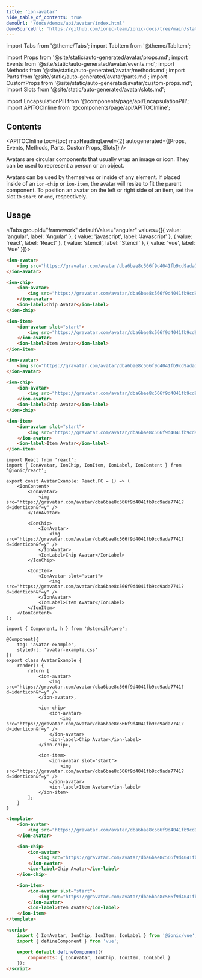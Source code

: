 ```yaml
---
title: 'ion-avatar'
hide_table_of_contents: true
demoUrl: '/docs/demos/api/avatar/index.html'
demoSourceUrl: 'https://github.com/ionic-team/ionic-docs/tree/main/static/demos/api/avatar/index.html'
---
```


import Tabs from '@theme/Tabs';
import TabItem from '@theme/TabItem';

import Props from '@site/static/auto-generated/avatar/props.md';
import Events from '@site/static/auto-generated/avatar/events.md';
import Methods from '@site/static/auto-generated/avatar/methods.md';
import Parts from '@site/static/auto-generated/avatar/parts.md';
import CustomProps from '@site/static/auto-generated/avatar/custom-props.md';
import Slots from '@site/static/auto-generated/avatar/slots.md';

<head>
  <title>ion-avatar: Circular Application Avatar Icon Component</title>
  <meta name="description" content="Ion-avatars are circular application components that wrap an image or icon. They can represent a person or an object, by themselves or inside of any element." />
</head>

import EncapsulationPill from '@components/page/api/EncapsulationPill';
import APITOCInline from '@components/page/api/APITOCInline';

<EncapsulationPill type="shadow" />

<h2 className="table-of-contents__title">Contents</h2>

<APITOCInline
toc={toc}
maxHeadingLevel={2}
autogenerated={[Props, Events, Methods, Parts, CustomProps, Slots]}
/>

Avatars are circular components that usually wrap an image or icon. They can be used to represent a person or an object.

Avatars can be used by themselves or inside of any element. If placed inside of an `ion-chip` or `ion-item`, the avatar will resize to fit the parent component. To position an avatar on the left or right side of an item, set the slot to `start` or `end`, respectively.

## Usage

<Tabs groupId="framework" defaultValue="angular" values={[{ value: 'angular', label: 'Angular' }, { value: 'javascript', label: 'Javascript' }, { value: 'react', label: 'React' }, { value: 'stencil', label: 'Stencil' }, { value: 'vue', label: 'Vue' }]}>

<TabItem value="angular">

```html
<ion-avatar>
	<img src="https://gravatar.com/avatar/dba6bae8c566f9d4041fb9cd9ada7741?d=identicon&f=y" />
</ion-avatar>

<ion-chip>
	<ion-avatar>
		<img src="https://gravatar.com/avatar/dba6bae8c566f9d4041fb9cd9ada7741?d=identicon&f=y" />
	</ion-avatar>
	<ion-label>Chip Avatar</ion-label>
</ion-chip>

<ion-item>
	<ion-avatar slot="start">
		<img src="https://gravatar.com/avatar/dba6bae8c566f9d4041fb9cd9ada7741?d=identicon&f=y" />
	</ion-avatar>
	<ion-label>Item Avatar</ion-label>
</ion-item>
```

</TabItem>

<TabItem value="javascript">

```html
<ion-avatar>
	<img src="https://gravatar.com/avatar/dba6bae8c566f9d4041fb9cd9ada7741?d=identicon&f=y" />
</ion-avatar>

<ion-chip>
	<ion-avatar>
		<img src="https://gravatar.com/avatar/dba6bae8c566f9d4041fb9cd9ada7741?d=identicon&f=y" />
	</ion-avatar>
	<ion-label>Chip Avatar</ion-label>
</ion-chip>

<ion-item>
	<ion-avatar slot="start">
		<img src="https://gravatar.com/avatar/dba6bae8c566f9d4041fb9cd9ada7741?d=identicon&f=y" />
	</ion-avatar>
	<ion-label>Item Avatar</ion-label>
</ion-item>
```

</TabItem>

<TabItem value="react">

```tsx
import React from 'react';
import { IonAvatar, IonChip, IonItem, IonLabel, IonContent } from '@ionic/react';

export const AvatarExample: React.FC = () => (
	<IonContent>
		<IonAvatar>
			<img src="https://gravatar.com/avatar/dba6bae8c566f9d4041fb9cd9ada7741?d=identicon&f=y" />
		</IonAvatar>

		<IonChip>
			<IonAvatar>
				<img src="https://gravatar.com/avatar/dba6bae8c566f9d4041fb9cd9ada7741?d=identicon&f=y" />
			</IonAvatar>
			<IonLabel>Chip Avatar</IonLabel>
		</IonChip>

		<IonItem>
			<IonAvatar slot="start">
				<img src="https://gravatar.com/avatar/dba6bae8c566f9d4041fb9cd9ada7741?d=identicon&f=y" />
			</IonAvatar>
			<IonLabel>Item Avatar</IonLabel>
		</IonItem>
	</IonContent>
);
```

</TabItem>

<TabItem value="stencil">

```tsx
import { Component, h } from '@stencil/core';

@Component({
	tag: 'avatar-example',
	styleUrl: 'avatar-example.css'
})
export class AvatarExample {
	render() {
		return [
			<ion-avatar>
				<img src="https://gravatar.com/avatar/dba6bae8c566f9d4041fb9cd9ada7741?d=identicon&f=y" />
			</ion-avatar>,

			<ion-chip>
				<ion-avatar>
					<img src="https://gravatar.com/avatar/dba6bae8c566f9d4041fb9cd9ada7741?d=identicon&f=y" />
				</ion-avatar>
				<ion-label>Chip Avatar</ion-label>
			</ion-chip>,

			<ion-item>
				<ion-avatar slot="start">
					<img src="https://gravatar.com/avatar/dba6bae8c566f9d4041fb9cd9ada7741?d=identicon&f=y" />
				</ion-avatar>
				<ion-label>Item Avatar</ion-label>
			</ion-item>
		];
	}
}
```

</TabItem>

<TabItem value="vue">

```html
<template>
	<ion-avatar>
		<img src="https://gravatar.com/avatar/dba6bae8c566f9d4041fb9cd9ada7741?d=identicon&f=y" />
	</ion-avatar>

	<ion-chip>
		<ion-avatar>
			<img src="https://gravatar.com/avatar/dba6bae8c566f9d4041fb9cd9ada7741?d=identicon&f=y" />
		</ion-avatar>
		<ion-label>Chip Avatar</ion-label>
	</ion-chip>

	<ion-item>
		<ion-avatar slot="start">
			<img src="https://gravatar.com/avatar/dba6bae8c566f9d4041fb9cd9ada7741?d=identicon&f=y" />
		</ion-avatar>
		<ion-label>Item Avatar</ion-label>
	</ion-item>
</template>

<script>
	import { IonAvatar, IonChip, IonItem, IonLabel } from '@ionic/vue';
	import { defineComponent } from 'vue';

	export default defineComponent({
		components: { IonAvatar, IonChip, IonItem, IonLabel }
	});
</script>
```

</TabItem>

</Tabs>

<Props />
<Events />
<Methods />
<Parts />
<CustomProps />
<Slots />
